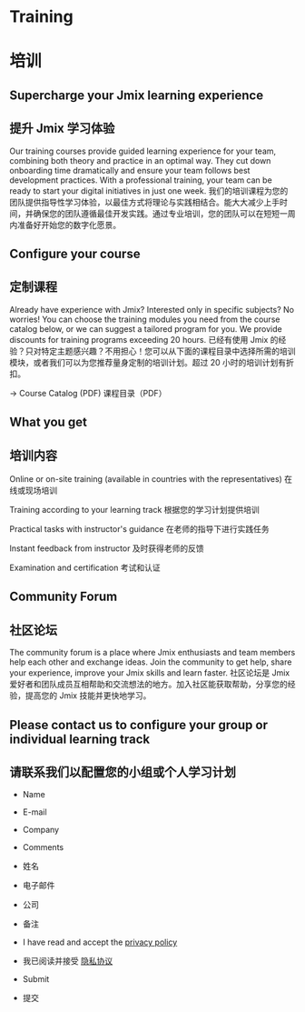 # Training
# 培训

## Supercharge your Jmix learning experience
## 提升 Jmix 学习体验

Our training courses provide guided learning experience for your team, combining both theory and practice in an optimal way. They cut down onboarding time dramatically and ensure your team follows best development practices. With a professional training, your team can be ready to start your digital initiatives in just one week.
我们的培训课程为您的团队提供指导性学习体验，以最佳方式将理论与实践相结合。能大大减少上手时间，并确保您的团队遵循最佳开发实践。通过专业培训，您的团队可以在短短一周内准备好开始您的数字化愿景。


## Configure your course
## 定制课程

Already have experience with Jmix? Interested only in specific subjects? No worries! You can choose the training modules you need from the course catalog below, or we can suggest a tailored program for you. We provide discounts for training programs exceeding 20 hours.
已经有使用 Jmix 的经验？只对特定主题感兴趣？不用担心！您可以从下面的课程目录中选择所需的培训模块，或者我们可以为您推荐量身定制的培训计划。超过 20 小时的培训计划有折扣。

-> Course Catalog (PDF)
课程目录（PDF）

## What you get
## 培训内容
Online or on-site training (available in countries with the representatives)
在线或现场培训

Training according to your learning track
根据您的学习计划提供培训

Practical tasks with instructor's guidance
在老师的指导下进行实践任务

Instant feedback from instructor
及时获得老师的反馈

Examination and certification
考试和认证

## Community Forum
## 社区论坛

The community forum is a place where Jmix enthusiasts and team members help each other and exchange ideas. Join the community to get help, share your experience, improve your Jmix skills and learn faster.
社区论坛是 Jmix 爱好者和团队成员互相帮助和交流想法的地方。加入社区能获取帮助，分享您的经验，提高您的 Jmix 技能并更快地学习。


## Please contact us to configure your group or individual learning track
## 请联系我们以配置您的小组或个人学习计划

- Name
- E-mail
- Company
- Comments
- 姓名
- 电子邮件
- 公司
- 备注

- I have read and accept the [privacy policy](https://www.jmix.io/privacy-policy)
- 我已阅读并接受 [隐私协议](https://www.jmix.io/privacy-policy)

- Submit
- 提交

